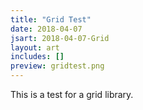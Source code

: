 ```yaml
---
title: "Grid Test"
date: 2018-04-07
jsart: 2018-04-07-Grid
layout: art
includes: []
preview: gridtest.png
---
```

This is a test for a grid library.